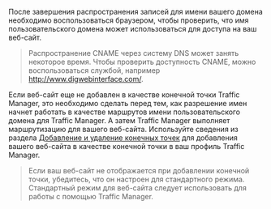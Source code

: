 После завершения распространения записей для имени вашего домена необходимо воспользоваться браузером, чтобы проверить, что имя пользовательского домена может использоваться для доступа на ваш веб-сайт.

> Распространение CNAME через систему DNS может занять некоторое время. Чтобы проверить доступность CNAME, можно воспользоваться службой, например <http://www.digwebinterface.com/>.

Если веб-сайт еще не добавлен в качестве конечной точки Traffic Manager, это необходимо сделать перед тем, как разрешение имен начнет работать в качестве маршрутов имени пользовательского домена для Traffic Manager. А затем Traffic Manager выполняет маршрутизацию для вашего веб-сайта. Используйте сведения из раздела [Добавление и удаление конечных точек][] для добавления вашего веб-сайта в качестве конечной точки в ваш профиль Traffic Manager.

> Если ваш веб-сайт не отображается при добавлении конечной точки, убедитесь, что он настроен для стандартного режима. Стандартный режим для веб-сайта следует использовать для работы с помощью Traffic Manager.

  [Добавление и удаление конечных точек]: http://msdn.microsoft.com/en-us/library/windowsazure/hh744839.aspx
